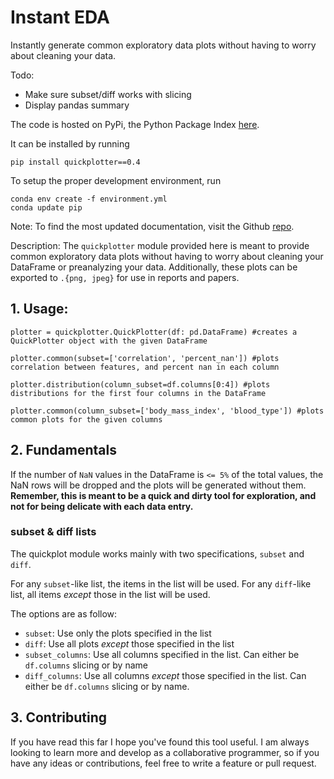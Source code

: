# Instant EDA
Instantly generate common exploratory data plots without having to worry about cleaning your data.

Todo:
- Make sure subset/diff works with slicing
- Display pandas summary

The code is hosted on PyPi, the Python Package Index
[here](https://pypi.org/project/quickplotter/0.4/#modal-close).

It can be installed by running 
```shell
pip install quickplotter==0.4
```

To setup the proper development environment, run 
```
conda env create -f environment.yml
conda update pip
```

Note: To find the most updated documentation, visit the Github [repo](https://github.com/jlehrer1/InstantEDA).

Description: The `quickplotter` module provided here is meant to provide common exploratory data plots without having to worry about cleaning your DataFrame or preanalyzing your data. Additionally, these plots can be exported to `.{png, jpeg}` for use in reports and papers. 

## 1. Usage:
```python3
plotter = quickplotter.QuickPlotter(df: pd.DataFrame) #creates a QuickPlotter object with the given DataFrame

plotter.common(subset=['correlation', 'percent_nan']) #plots correlation between features, and percent nan in each column

plotter.distribution(column_subset=df.columns[0:4]) #plots distributions for the first four columns in the DataFrame

plotter.common(column_subset=['body_mass_index', 'blood_type']) #plots common plots for the given columns
```

## 2. Fundamentals

If the number of `NaN` values in the DataFrame is `<= 5%` of the total values, the NaN rows will be dropped and the plots will be generated without them. **Remember, this is meant to be a quick and dirty tool for exploration, and not for being delicate with each data entry.**

### subset & diff lists
The quickplot module works mainly with two specifications, `subset` and `diff`. 

For any `subset`-like list, the items in the list will be used. For any `diff`-like list, all items *except* those in the list will be used. 

The options are as follow:
- `subset`: Use only the plots specified in the list
- `diff`: Use all plots *except* those specified in the list
- `subset_columns`: Use all columns specified in the list. Can either be `df.columns` slicing or by name
- `diff_columns`: Use all columns *except* those specified in the list. Can either be `df.columns` slicing or by name. 

## 3. Contributing

If you have read this far I hope you've found this tool useful. I am always looking to learn more and develop as a collaborative programmer, so if you have any ideas or contributions, feel free to write a feature or pull request. 





